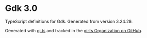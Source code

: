 # Gdk 3.0

TypeScript definitions for Gdk. Generated from version 3.24.29.

Generated with [gi.ts](https://gitlab.gnome.org/ewlsh/gi.ts) and tracked in the [gi-ts Organization on GitHub](https://github.com/gi-ts).
